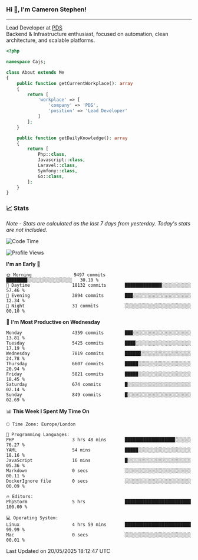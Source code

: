 ### Hi 👋, I'm Cameron Stephen!

---

Lead Developer at [PDS](https://prindatasolutions.co.uk)  
Backend & Infrastructure enthusiast, focused on automation, clean architecture, and scalable platforms.


```php
<?php

namespace Cajs;

class About extends Me
{
    public function getCurrentWorkplace(): array
    {
        return [
            'workplace' => [
                'company' => 'PDS',
                'position' => 'Lead Developer'
            ]
        ];
    }

    public function getDailyKnowledge(): array
    {
        return [
            Php::class,
            Javascript::class,
            Laravel::class,
            Symfony::class,
            Go::class,
        ];
    }
}
```

### 📈 Stats
<p><em>Note - Stats are calculated as the last 7 days from yesterday. Today's stats are not included.</em></p>


<!--START_SECTION:waka-->
![Code Time](http://img.shields.io/badge/Code%20Time-4%2C487%20hrs%202%20mins-blue)

![Profile Views](http://img.shields.io/badge/Profile%20Views-2-blue)

**I'm an Early 🐤** 

```text
🌞 Morning                9497 commits        ████████░░░░░░░░░░░░░░░░░   30.10 % 
🌆 Daytime                18132 commits       ██████████████░░░░░░░░░░░   57.46 % 
🌃 Evening                3894 commits        ███░░░░░░░░░░░░░░░░░░░░░░   12.34 % 
🌙 Night                  31 commits          ░░░░░░░░░░░░░░░░░░░░░░░░░   00.10 % 
```
📅 **I'm Most Productive on Wednesday** 

```text
Monday                   4359 commits        ███░░░░░░░░░░░░░░░░░░░░░░   13.81 % 
Tuesday                  5425 commits        ████░░░░░░░░░░░░░░░░░░░░░   17.19 % 
Wednesday                7819 commits        ██████░░░░░░░░░░░░░░░░░░░   24.78 % 
Thursday                 6607 commits        █████░░░░░░░░░░░░░░░░░░░░   20.94 % 
Friday                   5821 commits        █████░░░░░░░░░░░░░░░░░░░░   18.45 % 
Saturday                 674 commits         █░░░░░░░░░░░░░░░░░░░░░░░░   02.14 % 
Sunday                   849 commits         █░░░░░░░░░░░░░░░░░░░░░░░░   02.69 % 
```


📊 **This Week I Spent My Time On** 

```text
🕑︎ Time Zone: Europe/London

💬 Programming Languages: 
PHP                      3 hrs 48 mins       ███████████████████░░░░░░   76.27 % 
YAML                     54 mins             █████░░░░░░░░░░░░░░░░░░░░   18.16 % 
JavaScript               16 mins             █░░░░░░░░░░░░░░░░░░░░░░░░   05.36 % 
Markdown                 0 secs              ░░░░░░░░░░░░░░░░░░░░░░░░░   00.11 % 
DockerIgnore file        0 secs              ░░░░░░░░░░░░░░░░░░░░░░░░░   00.09 % 

🔥 Editors: 
PhpStorm                 5 hrs               █████████████████████████   100.00 % 

💻 Operating System: 
Linux                    4 hrs 59 mins       █████████████████████████   99.99 % 
Mac                      0 secs              ░░░░░░░░░░░░░░░░░░░░░░░░░   00.01 % 
```


 Last Updated on 20/05/2025 18:12:47 UTC
<!--END_SECTION:waka-->
